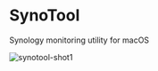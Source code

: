 # SynoTool
Synology monitoring utility for macOS

![synotool-shot1](https://user-images.githubusercontent.com/3949132/176664436-67173524-53b8-4697-895d-433e9b1aa55b.jpg)
